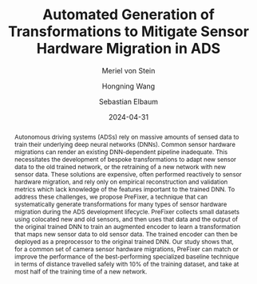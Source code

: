 ---
collection: publications
downloads:
    paper: https://ieeexplore.ieee.org/document/10539233
    repo: https://github.com/MissMeriel/PreFixer
    video: https://www.youtube.com/watch?v=t7dW_dZso8s
type: inproceedings
identifier: "vonstein:iral:2024"
author: [Meriel von Stein, Hongning Wang, Sebastian Elbaum]
title: "Automated Generation of Transformations to Mitigate Sensor Hardware Migration in ADS"
year: 2024
conference: IEEE Robotics and Automation Letters (RA-L) Volume 9 April 2024
abstract: "Autonomous driving systems (ADSs) rely on massive amounts of sensed data to train their underlying deep neural networks (DNNs). Common sensor hardware migrations can render an existing DNN-dependent pipeline inadequate. This necessitates the development of bespoke transformations to adapt new sensor data to the old trained network, or the retraining of a new network with new sensor data. These solutions are expensive, often performed reactively to sensor hardware migration, and rely only on empirical reconstruction and validation metrics which lack knowledge of the features important to the trained DNN. To address these challenges, we propose PreFixer, a technique that can systematically generate transformations for many types of sensor hardware migration during the ADS development lifecycle. PreFixer collects small datasets using colocated new and old sensors, and then uses that data and the output of the original trained DNN to train an augmented encoder to learn a transformation that maps new sensor data to old sensor data. The trained encoder can then be deployed as a preprocessor to the original trained DNN. Our study shows that, for a common set of camera sensor hardware migrations, PreFixer can match or improve the performance of the best-performing specialized baseline technique in terms of distance travelled safely with 10% of the training dataset, and take at most half of the training time of a new network."
citation: "M. von Stein, H. Wang and S. Elbaum, 'Automated Generation of Transformations to Mitigate Sensor Hardware Migration in ADS,' in IEEE Robotics and Automation Letters, vol. 9, no. 7, pp. 6480-6487, July 2024, doi: 10.1109/LRA.2024.3405810."
timestamp: Mon, 31 Apr 2024 16:53:23 -0500
date: 2024-04-31
teaser: /publications/prefixer.jpg
---